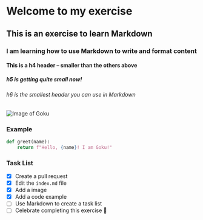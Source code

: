 # Welcome to my exercise
## This is an exercise to learn Markdown 
### I am learning how to use Markdown to write and format content 
#### This is a h4 header – smaller than the others above
##### h5 is getting quite small now!
###### h6 is the smallest header you can use in Markdown

![Image of Goku](https://external-preview.redd.it/1tnFKQh-9QNSJ8iNMDd2qGSKK-mZm6J5plZzSDko1Cc.jpg?width=1080&crop=smart&auto=webp&s=01992db5baee946f4dcc1888ca98c40e8797ec83)

### Example
```python
def greet(name):
    return f"Hello, {name}! I am Goku!"
```

### Task List
- [x] Create a pull request  
- [x] Edit the `index.md` file
- [x] Add a image
- [x] Add a code example  
- [ ] Use Markdown to create a task list  
- [ ] Celebrate completing this exercise 🎉
